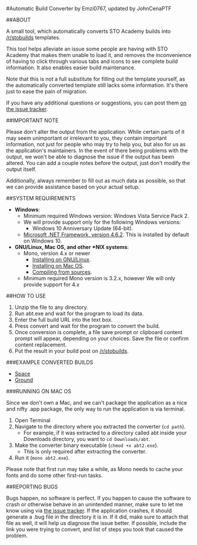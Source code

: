 #Automatic Build Converter by Emzi0767, updated by JohnCenaPTF

##ABOUT

A small tool, which automatically converts STO Academy builds into [/r/stobuilds](https://reddit.com/r/stobuilds) templates.

This tool helps alleviate an issue some people are having with STO Academy that makes them unable to load it, and removes the inconvenience of having to click through various tabs and icons to see complete build information. It also enables easier build maintenance.

Note that this is not a full substitute for filling out the template yourself, as the automatically converted template still lacks some information. It's there just to ease the pain of migration.

If you have any additional questions or suggestions, you can post them [on the issue tracker](https://github.com/JohnCenaCollective/STO-Academy-Build-Tool/issues).

##IMPORTANT NOTE

Please don't alter the output from the application. While certain parts of it may seem unimportant or irrelevant to you, they contain important information, not just for people who may try to help you, but also for us as the application's maintainers. In the event of there being problems with the output, we won't be able to diagnose the issue if the output has been altered. You can add a couple notes before the output, just don't modify the output itself.

Additionally, always remember to fill out as much data as possible, so that we can provide assistance based on your actual setup.

##SYSTEM REQUIREMENTS

* **Windows**:
   * Minimum required Windows version: Windows Vista Service Pack 2.
   * We will provide support only for the following Windows versions:
      * Windows 10 Anniversary Update (64-bit).
   * [Microsoft .NET Framework, version 4.6.2](https://www.microsoft.com/en-us/download/details.aspx?id=53345). This is installed by default on Windows 10.
* **GNU/Linux, Mac OS, and other \*NIX systems**:
   * Mono, version 4.x or newer
      * [Installing on GNU/Linux](http://www.mono-project.com/docs/getting-started/install/linux/).
      * [Installing on Mac OS](http://www.mono-project.com/docs/getting-started/install/mac/).
      * [Compiling from sources](http://www.mono-project.com/docs/compiling-mono/).
   * Minimum required Mono version is 3.2.x, however We will only provide support for 4.x

##HOW TO USE

1. Unzip the file to any directory.
2. Run abt.exe and wait for the program to load its data.
3. Enter the full build URL into the text box.
4. Press convert and wait for the program to convert the build.
5. Once conversion is complete, a file save prompt or clipboard content prompt will appear, depending on your choices. Save the file or confirm content replacement.
6. Put the result in your build post on [/r/stobuilds](https://reddit.com/r/stobuilds).

###EXAMPLE CONVERTED BUILDS

* [Space](https://www.reddit.com/r/eMZi0767/wiki/abt_samples/space)
* [Ground](https://www.reddit.com/r/eMZi0767/wiki/abt_samples/ground)

###RUNNING ON MAC OS

Since we don't own a Mac, and we can't package the application as a nice and nifty .app package, the only way to run the application is via terminal.

1. Open Terminal
2. Navigate to the directory where you extracted the converter (`cd path`).
   * For example, if it was extracted to a directory called abt inside your Downloads directory, you want to `cd Downloads/abt`.
3. Make the converter binary executable (`chmod +x abt2.exe`).
   * This is only required after extracting the converter.
4. Run it (`mono abt2.exe`).

Please note that first run may take a while, as Mono needs to cache your fonts and do some other first-run tasks.

##REPORTING BUGS

Bugs happen, no software is perfect. If you happen to cause the software to crash or otherwise behave in an unintended manner, make sure to let me know using via [the issue tracker](https://github.com/JohnCenaCollective/STO-Academy-Build-Tool/issues). If the application crashes, it should generate a .bug file in the directory it is in. If it did, make sure to attach that file as well, it will help us diagnose the issue better. If possible, include the link you were trying to convert, and list of steps you took that caused the problem.